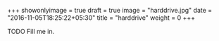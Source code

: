 +++
showonlyimage = true
draft = true
image = "harddrive.jpg"
date = "2016-11-05T18:25:22+05:30"
title = "harddrive"
weight = 0
+++

TODO Fill me in.

